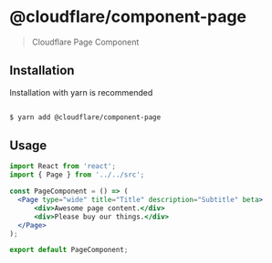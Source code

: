 # @cloudflare/component-page

> Cloudflare Page Component

## Installation
Installation with yarn is recommended

```sh

$ yarn add @cloudflare/component-page

```

## Usage

```jsx
import React from 'react';
import { Page } from '../../src';

const PageComponent = () => (
  <Page type="wide" title="Title" description="Subtitle" beta>
      <div>Awesome page content.</div>
      <div>Please buy our things.</div>
  </Page>
);

export default PageComponent;

```


